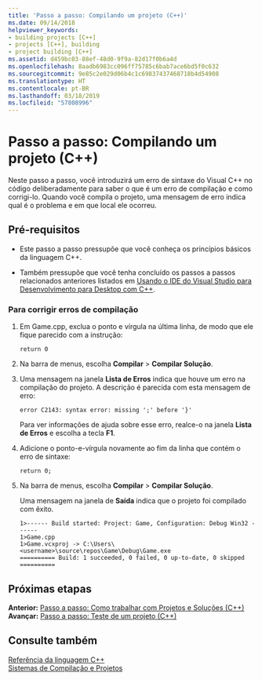 ```yaml
---
title: 'Passo a passo: Compilando um projeto (C++)'
ms.date: 09/14/2018
helpviewer_keywords:
- building projects [C++]
- projects [C++], building
- project building [C++]
ms.assetid: d459bc03-88ef-48d0-9f9a-82d17f0b6a4d
ms.openlocfilehash: 8aadb6983cc096ff75785c6bab7ace6bd5f0c632
ms.sourcegitcommit: 9e85c2e029d06b4c1c69837437468718b4d54908
ms.translationtype: HT
ms.contentlocale: pt-BR
ms.lasthandoff: 03/18/2019
ms.locfileid: "57808996"
---
```

# <a name="walkthrough-building-a-project-c"></a>Passo a passo: Compilando um projeto (C++)

Neste passo a passo, você introduzirá um erro de sintaxe do Visual C++ no código deliberadamente para saber o que é um erro de compilação e como corrigi-lo. Quando você compila o projeto, uma mensagem de erro indica qual é o problema e em que local ele ocorreu.

## <a name="prerequisites"></a>Pré-requisitos

- Este passo a passo pressupõe que você conheça os princípios básicos da linguagem C++.

- Também pressupõe que você tenha concluído os passos a passos relacionados anteriores listados em [Usando o IDE do Visual Studio para Desenvolvimento para Desktop com C++](../ide/using-the-visual-studio-ide-for-cpp-desktop-development.md).

### <a name="to-fix-compilation-errors"></a>Para corrigir erros de compilação

1. Em Game.cpp, exclua o ponto e vírgula na última linha, de modo que ele fique parecido com a instrução:

   `return 0`

1. Na barra de menus, escolha **Compilar** > **Compilar Solução**.

1. Uma mensagem na janela **Lista de Erros** indica que houve um erro na compilação do projeto. A descrição é parecida com esta mensagem de erro:

   `error C2143: syntax error: missing ';' before '}'`

   Para ver informações de ajuda sobre esse erro, realce-o na janela **Lista de Erros** e escolha a tecla **F1**.

1. Adicione o ponto-e-vírgula novamente ao fim da linha que contém o erro de sintaxe:

   `return 0;`

1. Na barra de menus, escolha **Compilar** > **Compilar Solução**.

   Uma mensagem na janela de **Saída** indica que o projeto foi compilado com êxito.

    ```Output
    1>------ Build started: Project: Game, Configuration: Debug Win32 ------
    1>Game.cpp
    1>Game.vcxproj -> C:\Users\<username>\source\repos\Game\Debug\Game.exe
    ========== Build: 1 succeeded, 0 failed, 0 up-to-date, 0 skipped ==========
    ```

## <a name="next-steps"></a>Próximas etapas

**Anterior:** [Passo a passo: Como trabalhar com Projetos e Soluções (C++)](../ide/walkthrough-working-with-projects-and-solutions-cpp.md)<br/>
**Avançar:** [Passo a passo: Teste de um projeto (C++)](../ide/walkthrough-testing-a-project-cpp.md)<br/>

## <a name="see-also"></a>Consulte também

[Referência da linguagem C++](../cpp/cpp-language-reference.md)<br/>
[Sistemas de Compilação e Projetos](../build/projects-and-build-systems-cpp.md)<br/>
